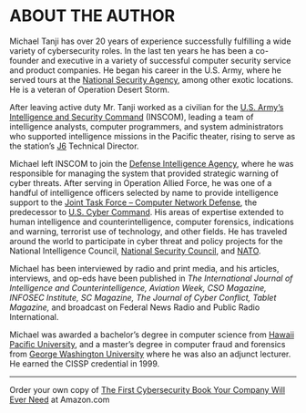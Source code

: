 # ABOUT THE AUTHOR

Michael Tanji has over 20 years of experience successfully fulfilling a wide variety of cybersecurity roles. In the last ten years he has been a co-founder and executive in a variety of successful computer security service and product companies. He began his career in the U.S. Army, where he served tours at the [National Security Agency](https://www.nsa.gov/), among other exotic locations. He is a veteran of Operation Desert Storm.

After leaving active duty Mr. Tanji worked as a civilian for the [U.S. Army’s Intelligence and Security Command](https://www.inscom.army.mil/) (INSCOM), leading a team of intelligence analysts, computer programmers, and system administrators who supported intelligence missions in the Pacific theater, rising to serve as the station’s [J6](https://www.jcs.mil/Directorates/J6-C4-Cyber/) Technical Director. 

Michael left INSCOM to join the [Defense Intelligence Agency](https://www.dia.mil/), where he was responsible for managing the system that provided strategic warning of cyber threats. After serving in Operation Allied Force, he was one of a handful of intelligence officers selected by name to provide intelligence support to the [Joint Task Force – Computer Network Defense](https://en.wikipedia.org/wiki/Joint_Task_Force-Global_Network_Operations), the predecessor to [U.S. Cyber Command](https://www.cybercom.mil/). His areas of expertise extended to human intelligence and counterintelligence, computer forensics, indications and warning, terrorist use of technology, and other fields. He has traveled around the world to participate in cyber threat and policy projects for the National Intelligence Council, [National Security Council](https://www.whitehouse.gov/nsc/), and [NATO](https://www.nato.int/). 

Michael has been interviewed by radio and print media, and his articles, interviews, and op-eds have been published in *The International Journal of Intelligence and Counterintelligence, Aviation Week, CSO Magazine, INFOSEC Institute, SC Magazine, The Journal of Cyber Conflict, Tablet Magazine,* and broadcast on Federal News Radio and Public Radio International.

Michael was awarded a bachelor’s degree in computer science from [Hawaii Pacific University](https://www.hpu.edu/), and a master’s degree in computer fraud and forensics from [George Washington University](https://www.gwu.edu/) where he was also an adjunct lecturer. He earned the CISSP credential in 1999.

---

Order your own copy of [The First Cybersecurity Book Your Company Will Ever Need](https://www.amazon.com/dp/B07S1RMRY1) at Amazon.com
